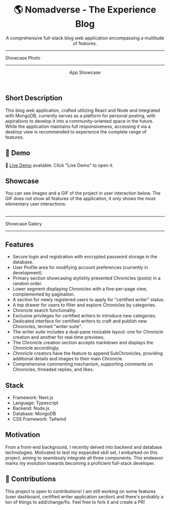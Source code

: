 <div align="center">
 
<h1 align="center">🌎 Nomadverse - The Experience Blog</h1>
<p align="center">A comprehensive full-stack blog web application encompassing a multitude of features.</p>

</div>

********************************************
Showcase Photo
********************************************
<p align="center">
  App Showcase  
</p>
<br />

## Short Description
This blog web application, crafted utilizing React and Node and integrated with MongoDB, currently serves as a platform for personal posting, with aspirations to develop it into a community-oriented space in the future. While the application maintains full responsiveness, accessing it via a desktop view is recommended to experience the complete range of features.

## 🔴 Demo
🧪 [Live Demo](https://nomadverse.up.railway.app) available. Click "Live Demo" to open it.

## Showcase
You can see images and a GIF of the project in user interaction below. The GIF does not show all features of the application, it only shows the most elementary user interactions. <br /> <br />

********************************************
Showcase Galery
********************************************

## Features
- Secure login and registration with encrypted password storage in the database.
- User Profile area for modifying account preferences (currently in development).
- Primary section showcasing stylishly presented Chronicles (posts) in a random order.
- Lower segment displaying Chronicles with a five-per-page view, complemented by pagination.
- A section for newly registered users to apply for "certified writer" status.
- A top drawer for users to filter and explore Chronicles by categories.
- Chronicle search functionality.
- Exclusive privileges for certified writers to introduce new categories.
- Dedicated interface for certified writers to craft and publish new Chronicles, termed "writer suite".
- The writer suite includes a dual-pane resizable layout: one for Chronicle creation and another for real-time previews.
- The Chronicle creation section accepts markdown and displays the Chronicle accordingly.
- Chronicle creators have the feature to append SubChronicles, providing additional details and images to their main Chronicle.
- Comprehensive commenting mechanism, supporting comments on Chronicles, threaded replies, and likes.

## Stack
- Framework: Next.js
- Language: Typescript
- Backend: Node.js
- Database: MongoDB
- CSS Framework: Tailwind

## Motivation
From a front-end background, I recently delved into backend and database technologies. Motivated to test my expanded skill set, I embarked on this project, aiming to seamlessly integrate all three components. This endeavor marks my evolution towards becoming a proficient full-stack developer.

## 🤝 Contributions
This project is open to contributions! I am still working on some features (user dashboard, certified writer application section) and there's probably a ton of things to add/change/fix. Feel free to fork it and create a PR!
